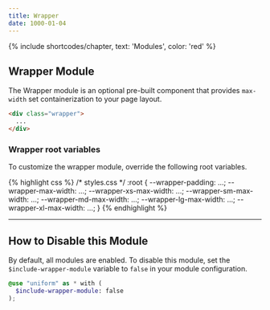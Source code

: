 ```yaml
---
title: Wrapper
date: 1000-01-04
---
```


{% include shortcodes/chapter, text: 'Modules', color: 'red' %}

## Wrapper Module

The Wrapper module is an optional pre-built component that provides `max-width` set containerization to your page layout.

```html
<div class="wrapper">
  ...
</div>
```

<div class="mb-10"></div>

### Wrapper root variables

To customize the wrapper module, override the following root variables.

<div class="bg-black radius-sm overflow-auto">
{% highlight css %}
/* styles.css */
:root {
  --wrapper-padding: ...;
  --wrapper-max-width: ...;
  --wrapper-xs-max-width: ...;
  --wrapper-sm-max-width: ...;
  --wrapper-md-max-width: ...;
  --wrapper-lg-max-width: ...;
  --wrapper-xl-max-width: ...;
}
{% endhighlight %}
</div>

---

## How to Disable this Module

By default, all modules are enabled. To disable this module, set the `$include-wrapper-module` variable to `false` in your module configuration.

```scss
@use "uniform" as * with (
  $include-wrapper-module: false
);
```
